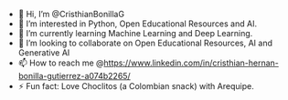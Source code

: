 - 👋 Hi, I’m @CristhianBonillaG
- 👀 I’m interested in Python, Open Educational Resources and AI.
- 🌱 I’m currently learning Machine Learning and Deep Learning.
- 💞️ I’m looking to collaborate on Open Educational Resources, AI and Generative AI
- 📫 How to reach me @https://www.linkedin.com/in/cristhian-hernan-bonilla-gutierrez-a074b2265/
- ⚡ Fun fact: Love Choclitos (a Colombian snack) with Arequipe. 

<!---
CristhianBonillaG/CristhianBonillaG is a ✨ special ✨ repository because its `README.md` (this file) appears on your GitHub profile.
You can click the Preview link to take a look at your changes.
--->
